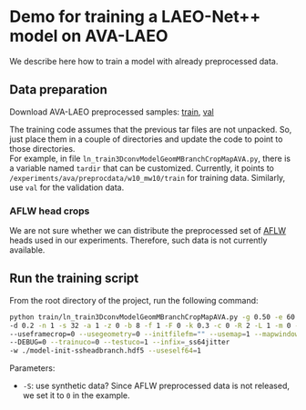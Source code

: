 # Demo for training a LAEO-Net++ model on AVA-LAEO

We describe here how to train a model with already preprocessed data.

## Data preparation

Download AVA-LAEO preprocessed samples: 
   [train](https://ucordoba-my.sharepoint.com/:u:/g/personal/in1majim_uco_es/EVkU-xdW2aBFttdOS7mh_P0B4hocxDIu2emydcjIzgXi7Q?e=qgLfg7), 
   [val](https://ucordoba-my.sharepoint.com/:u:/g/personal/in1majim_uco_es/ETVdi2M2H2hNrMPres9saQgB-NLCQjVdMGcsRaZz_fBJfw?e=YE4J5D)

The training code assumes that the previous tar files are not unpacked. 
   So, just place them in a couple of directories and update the code to point to those directories.   
For example, 
in file `ln_train3DconvModelGeomMBranchCropMapAVA.py`, there is a variable named `tardir` that can be customized. 
Currently, it points to `/experiments/ava/preprocdata/w10_mw10/train` for training data. Similarly, use `val` for the 
validation data.

### AFLW head crops
We are not sure whether we can distribute the preprocessed set of [AFLW](https://www.tugraz.at/institute/icg/research/team-bischof/lrs/downloads/aflw/) 
heads used in our experiments. Therefore, such data
is not currently available. 


## Run the training script

From the root directory of the project, run the following command:
```bash
python train/ln_train3DconvModelGeomMBranchCropMapAVA.py -g 0.50 -e 60 -l 0.0001 
-d 0.2 -n 1 -s 32 -a 1 -z 0 -b 8 -f 1 -F 0 -k 0.3 -c 0 -R 2 -L 1 -m 0 -u 0 
--useframecrop=0 --usegeometry=0 --initfilefm="" --usemap=1 --mapwindowlen=10 -S 0 
--DEBUG=0 --trainuco=0 --testuco=1 --infix=_ss64jitter 
-w ./model-init-ssheadbranch.hdf5 --useself64=1
```

Parameters:
* `-S`: use synthetic data? Since AFLW preprocessed data is not released, we set it to `0` in the example. 

